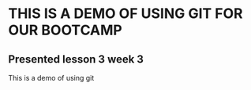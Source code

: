 # THIS IS A DEMO OF USING GIT FOR OUR BOOTCAMP
## Presented lesson 3 week 3
This is a demo of using git

